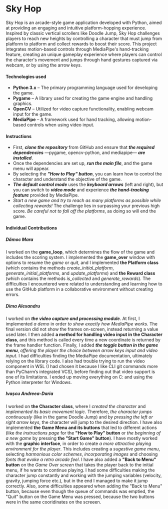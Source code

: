 # Sky Hop

Sky Hop is an arcade-style game application developed with Python, aimed at
providing an engaging and intuitive platform-hopping experience. Inspired by
classic vertical scrollers like Doodle Jump, Sky Hop challenges players to
reach new heights by controlling a character that must jump from platform to
platform and collect rewards to boost their score. This project integrates 
motion-based controls through MediaPipe's hand-tracking feature, creating an
unique gameplay experience where players can control the character's movement
and jumps through hand gestures captured via webcam, or by using the arrow keys.

#### Technologies used
- **Python 3.x** – The primary programming language used for developing the game.
- **Pygame** – A library used for creating the game engine and handling graphics.
- **OpenCV** – Utilized for video capture functionality, enabling webcam input
for the game.
- **MediaPipe** – A framework used for hand tracking, allowing motion-based
controls when using video input.

#### Instructions
- First, ***clone the repository*** from GitHub and ensure that ***the required
dependencies*** —pygame, opencv-python, and mediapipe— ***are installed***.
- Once the dependencies are set up, ***run the main file***, and the game menu
will appear. 
- By selecting the ***"How to Play" button***, you can learn how  to control the
character and understand the objective of the game. 
- ***The default control mode*** uses the ***keyboard arrows*** (left and right),
but you can switch to ***video mode*** and experience ***the hand-tracking feature***
provided by MediaPipe.
- *Start a new game and try to reach as many platforms as possible while
collecting rewards!* The challenge lies in surpassing your previous high 
score. *Be careful not to fall off the platforms*, as doing so will end the game.

#### Individual Contributions

##### Dămoc Mara

I worked on the **game_loop**, which determines the flow of the game and includes
the scoring system. I implemented the **game_over** window with options to resume
the *game* or *quit*, and I implemented **the Platform class** (which contains the
methods *create_initial_platform*, *generate_initial_platforms*, and
*update_platforms*) and **the Reward class** (which contains the methods
*is_collected* and *generate_rewards*). The difficulties I encountered were related
to understanding and learning how to use the GitHub platform in a collaborative
environment without creating errors.

##### Dima Alexandru

I worked on ***the video capture and processing module***. At first, I implemented
*a demo* in order *to show exactly how MediaPipe works*. The final version did not
show the frames on-screen, instead returning a value used later. I then added **a
method for handling video input in the Character class**, and this method is
called every time a new coordinate is returned by the frame handler function.
Finally, I added ***the toggle button in the game menu***, *offering the player the
choice between arrow keys input and video input*. I had difficulties finding the
MediaPipe documentation, ultimately relying on the library code. I also had trouble
trying to run the video component in WSL (I had chosen it because I like CLI git
commands more than PyCharm’s integrated VCS), before finding out that video support
is one of its limitations. I ended up moving everything on C: and using the Python
interpreter for Windows.

##### Ivașcu Andreea-Daria

I worked on **the Character class**, where I *created the character* and
*implemented its basic movement logic*. Therefore, *the character jumps
continuously* (like in the game Doodle Jump) and *by pressing the left or
right arrow keys*, the character will jump to the desired direction. I have
also implemented **the Game Menu and its buttons** that led to different
actions (like *the instructions page* for the **"How to Play" button** or
*the beginning of a new game* by pressing **the "Start Game" button**). I
have mostly worked with the **graphic interface**, in order to create *a more
attractive playing environment for the player*. This includes creating a
*sugestive game menu*, selecting *harmonious color schemes*, *incorporating
images* and choosing *fonts that evoke a retro arcade feel*. I have also added
a **"Back to Menu" button** on the *Game Over screen* that takes the player back
to the initial menu, if he wants to continue playing. I had some difficulties
making the character jump constantly and working with the jumping variables
(velocity, gravity, jumping force etc.), but in the end I managed to make it
jump correctly. Also, some difficulties appeared when adding the "Back to Menu"
button, because even though the queue of commands was emptied, the "Quit" button
on the Game Menu was pressed, because the two buttons were in the same
cooridinates on the screeen.
